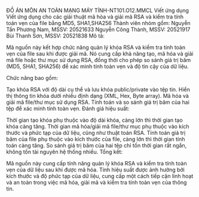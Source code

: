 ĐỒ ÁN MÔN AN TOÀN MẠNG MÁY TÍNH-NT101.O12.MMCL
Viết ứng dụng
Viết ứng dụng cho các giải thuật mã hòa và giải mã RSA và kiểm tra tính toán vẹn của file bằng MD5, SHA1,SHA256 
Thành viên nhóm gồm:
Nguyễn Tấn Phương Nam, MSSV: 20521633
Nguyễn Công Thành, MSSV: 20521917
Bùi Thanh Sơn, MSSV: 20521838
Mô tả:

Mã nguồn này kết hợp chức năng quản lý khóa RSA và kiểm tra tính toàn vẹn của file sau khi được giải mã. Nó cung cấp khả năng tạo, mã hóa và giải mã file hoặc thư mục sử dụng RSA, đồng thời cho phép so sánh giá trị băm (MD5, SHA1, SHA256) để xác minh tính toàn vẹn và độ tin cậy của dữ liệu.

Chức năng bao gồm:

Tạo khóa RSA với độ dài cụ thể và lưu khóa public/private vào tệp tin.
Hiển thị thông tin khóa dưới nhiều định dạng (XML, Hex, Byte array).
Mã hóa và giải mã file/thư mục sử dụng RSA.
Tính toán và so sánh giá trị băm của hai tệp để xác minh tính toàn vẹn.
Đánh giá hiệu suất:

Thời gian tạo khóa phụ thuộc vào độ dài khóa, càng lớn thì thời gian tạo khóa càng tăng.
Thời gian mã hóa/giải mã file/thư mục phụ thuộc vào kích thước và phức tạp của dữ liệu, cũng như thuật toán RSA.
Tính toán giá trị băm của file phụ thuộc vào kích thước của file, càng lớn thì thời gian tính toán càng tăng.
So sánh giá trị băm của hai tệp chỉ tốn thời gian rất ngắn, không tốn tài nguyên hệ thống nhiều.
Tổng kết:

Mã nguồn này cung cấp tính năng quản lý khóa RSA và kiểm tra tính toàn vẹn của dữ liệu sau khi được mã hóa. Tính hiệu suất được ảnh hưởng bởi kích thước và độ phức tạp của dữ liệu, cung cấp một cách tiếp cận linh hoạt và an toàn trong việc mã hóa, giải mã và kiểm tra tính toàn vẹn của thông tin.
